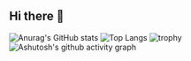 ## Hi there 👋
![Anurag's GitHub stats](https://github-readme-stats.vercel.app/api?username=Chen-77&show_icons=true&theme=tokyonight)
![Top Langs](https://github-readme-stats.vercel.app/api/top-langs/?username=Chen-77&theme=tokyonight)
![trophy](https://github-profile-trophy.vercel.app/?username=Chen-77&title=-Reviews&theme=algolia)
![Ashutosh's github activity graph](https://github-readme-activity-graph.vercel.app/graph?username=Chen-77&theme=react-dark)



<!--
**Chen-77/Chen-77** is a ✨ _special_ ✨ repository because its `README.md` (this file) appears on your GitHub profile.

Here are some ideas to get you started:

- 🔭 I’m currently working on ...
- 🌱 I’m currently learning ...
- 👯 I’m looking to collaborate on ...
- 🤔 I’m looking for help with ...
- 💬 Ask me about ...
- 📫 How to reach me: ...
- 😄 Pronouns: ...
- ⚡ Fun fact: ...
-->
